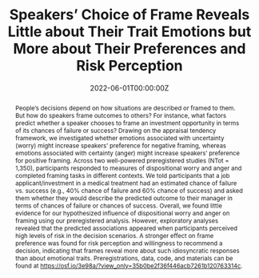 ---
abstract: People’s decisions depend on how situations are described or framed to them. But how do speakers frame outcomes to others? For instance, what factors predict whether a speaker chooses to frame an investment opportunity in terms of its chances of failure or success? Drawing on the appraisal tendency framework, we investigated whether emotions associated with uncertainty (worry) might increase speakers’ preference for negative framing, whereas emotions associated with certainty (anger) might increase speakers’ preference for positive framing. Across two well-powered preregistered studies (NTot = 1,350), participants responded to measures of dispositional worry and anger and completed framing tasks in different contexts. We told participants that a job applicant/investment in a medical treatment had an estimated chance of failure vs. success (e.g., 40% chance of failure and 60% chance of success) and asked them whether they would describe the predicted outcome to their manager in terms of chances of failure or chances of success. Overall, we found little evidence for our hypothesized influence of dispositional worry and anger on framing using our preregistered analysis. However, exploratory analyses revealed that the predicted associations appeared when participants perceived high levels of risk in the decision scenarios. A stronger effect on frame preference was found for risk perception and willingness to recommend a decision, indicating that frames reveal more about such idiosyncratic responses than about emotional traits. Preregistrations, data, code, and materials can be found at https://osf.io/3e98a/?view_only=35b0be2f36f446acb7261b120763314c.
authors:
- Mayiwar, L., & Løhre, E.
date: "2022-06-01T00:00:00Z"
doi: "https://doi.org/10.31234/osf.io/pmw6n"
featured: false
image:
  focal_point: ""
  preview_only: false
projects: []
publication: '*under review in Collabra: Psychology*'
publication_short: ""
publication_types:
- "3"
publishDate: "2022-06-01T00:00:00Z"
slides: #
summary: 
title: "Speakers’ Choice of Frame Reveals Little about Their Trait Emotions but More about Their Preferences and Risk Perception"
url_code: ""
url_dataset: ""
url_pdf: ""
url_poster: ""
url_project: ""
url_slides: ""
url_source: #
url_video: ""
---